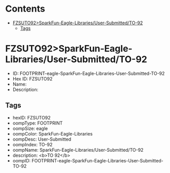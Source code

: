 



Contents
========

* [FZSUTO92>SparkFun-Eagle-Libraries/User-Submitted/TO-92](#fzsuto92sparkfun-eagle-librariesuser-submittedto-92)
	* [Tags](#tags)

# FZSUTO92>SparkFun-Eagle-Libraries/User-Submitted/TO-92

- ID: FOOTPRINT-eagle-SparkFun-Eagle-Libraries-User-Submitted-TO-92
- Hex ID: FZSUTO92
- Name: 
- Description: 

## Tags

- hexID: FZSUTO92
- oompType: FOOTPRINT
- oompSize: eagle
- oompColor: SparkFun-Eagle-Libraries
- oompDesc: User-Submitted
- oompIndex: TO-92
- oompName: SparkFun-Eagle-Libraries/User-Submitted/TO-92
- description: &lt;b&gt;TO 92&lt;/b&gt;
- oompID: FOOTPRINT-eagle-SparkFun-Eagle-Libraries-User-Submitted-TO-92
